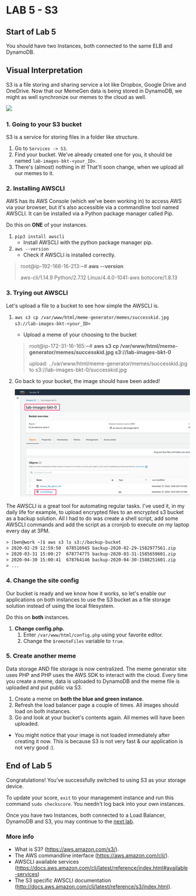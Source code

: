 # **LAB 5 - S3** #

## Start of Lab 5 ##
You should have two Instances, both connected to the same ELB and DynamoDB.

## Visual Interpretation ##
S3 is a file storing and sharing service a lot like Dropbox, Google Drive and OneDrive.
Now that our MemeGen data is being stored in DynamoDB, we might as well synchronize our memes to the cloud as well.

![](../Images/Lab5.png?raw=true)

### 1. Going to your S3 bucket ###
S3 is a service for storing files in a folder like structure. 

1. Go to `Services -> S3`.
1. Find your bucket. We've already created one for you, it should be named `lab-images-bkt-<your_ID>`.
1. There's (almost) nothing in it! That'll soon change, when we upload all our memes to it.
    
### 2. Installing AWSCLI ###
AWS has its AWS Console (which we've been working in) to access AWS via your browser, but it's also accessible via a commandline tool named AWSCLI. It can be installed via a Python package manager called Pip.

Do this on **ONE** of your instances.

1. `pip3 install awscli`
    *  Install AWSCLI with the python package manager pip.
1. `aws --version`
    *  Check if AWSCLI is installed correctly.

> root@ip-192-168-16-213:~# **aws --version**
>
> aws-cli/1.14.9 Python/2.7.12 Linux/4.4.0-1041-aws botocore/1.8.13

### 3. Trying out AWSCLI ###
Let's upload a file to a bucket to see how simple the AWSCLI is.

1. `aws s3 cp /var/www/html/meme-generator/memes/successkid.jpg s3://lab-images-bkt-<your_ID>`
    * Upload a meme of your choosing to the bucket 
    
    > root@ip-172-31-16-165:~# **aws s3 cp /var/www/html/meme-generator/memes/successkid.jpg s3://lab-images-bkt-0**
    >
    > upload: ../var/www/html/meme-generator/memes/successkid.jpg to s3://lab-images-bkt-0/successkid.jpg

1. Go back to your bucket, the image should have been added!

    ![](../Images/S3BucketContents.png?raw=true)
    
The AWSCLI is a great tool for automating regular tasks. I've used it, in my daily life for example, to upload encrypted files to an encrypted s3 bucket as a backup solution. All I had to do was create a shell script, add some AWSCLI commands and add the script as a cronjob to execute on my laptop every day at 3PM.

    > [ben@work ~]$ aws s3 ls s3://backup-bucket
    > 2020-02-29 12:59:50  678516945 backup-2020-02-29-1582977561.zip
    > 2020-03-31 15:00:27  678774775 backup-2020-03-31-1585659601.zip
    > 2020-04-30 15:00:41  678764146 backup-2020-04-30-1588251601.zip
    > ...

### 4. Change the site config ###
Our bucket is ready and we know how it works, so let's enable our applications on both instances to use the S3 bucket as a file storage solution instead of using the local filesystem.

Do this on **both** instances.

1. **Change config.php.**
    1. Enter `/var/www/html/config.php` using your favorite editor.
    1. Change the `$remoteFiles` variable to `true`.

### 5. Create another meme ###
Data storage AND file storage is now centralized. The meme generator site uses PHP and PHP uses the AWS SDK to interact with the cloud. Every time you create a meme, data is uploaded to DynamoDB and the meme file is uploaded and put public via S3.

1. Create a meme on **both the blue and green instance**.
1. Refresh the load balancer page a couple of times. All images should load on both instances.
1. Go and look at your bucket's contents again. All memes will have been uploaded.

* You might notice that your image is not loaded immediately after creating it now. This is because S3 is not very fast & our application is not very good :). 

## End of Lab 5 ##
Congratulations! You've successfully switched to using S3 as your storage device.

To update your score, `exit` to your management instance and run this command `sudo checkscore`. You needn't log back into your own instances.

Once you have two Instances, both connected to a Load Balancer, DynamoDB and S3, you may continue to the [next lab](../Lab%206%20-%20Route%2053).

### More info ###

* What is S3? (https://aws.amazon.com/s3/).
* The AWS commandline interface (https://aws.amazon.com/cli/).
* AWSCLI available services (https://docs.aws.amazon.com/cli/latest/reference/index.html#available-services)
* The S3 specific AWSCLI documentation (http://docs.aws.amazon.com/cli/latest/reference/s3/index.html).

